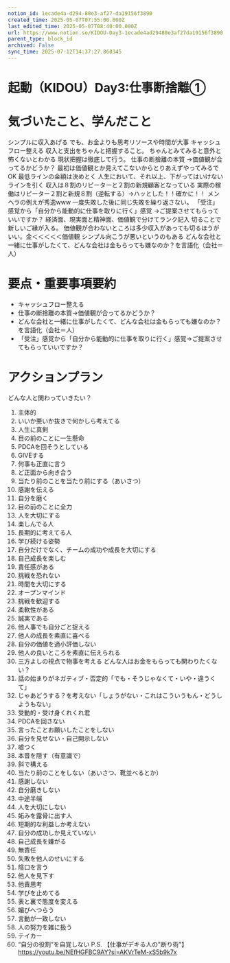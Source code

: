 ```yaml
---
notion_id: 1ecade4a-d294-80e3-af27-da19156f3890
created_time: 2025-05-07T07:55:00.000Z
last_edited_time: 2025-05-07T08:40:00.000Z
url: https://www.notion.so/KIDOU-Day3-1ecade4ad29480e3af27da19156f3890
parent_type: block_id
archived: False
sync_time: 2025-07-12T14:37:27.860345
---
```


# 起動（KIDOU）Day3:仕事断捨離①

# 気づいたこと、学んだこと
シンプルに収入あげる
でも、お金よりも思考リソースや時間が大事
キャッシュフロー整える
収入と支出をちゃんと把握すること。
ちゃんとみてみると意外と怖くないとわかる
現状把握は徹底して行う。
仕事の断捨離の本質
    →価値観が合ってるかどうか？
最初は価値観とか見えてこないからとりあえずやってみるでOK
最低ラインの金額は決めとく
人生において、それ以上、下がってはいけないラインを引く
収入は８割のリピーターと２割の新規顧客となっている
実際の稼働はリピーター２割と新規８割（逆転する）→ハッとした！！確かに！！
メンヘラの例えが秀逸www
一度失敗した後に同じ失敗を繰り返さない。
「受注」感覚から「自分から能動的に仕事を取りに行く」感覚
→ご提案させてもらっていいですか？
経済面、現実面と精神面、価値観で分けてランク記入
切ることで新しいご縁が入る。
価値観が合わないところは多少収入があっても切るほうがいい。金＜＜＜＜＜価値観
シンプル向こうが悪いというのもある
どんな会社と一緒に仕事がしたくて、どんな会社は金もらっても嫌なのか？を言語化（会社＝人）
# 要点・重要事項要約
- キャッシュフロー整える
- 仕事の断捨離の本質→価値観が合ってるかどうか？
- どんな会社と一緒に仕事がしたくて、どんな会社は金もらっても嫌なのか？を言語化（会社＝人）
- 「受注」感覚から「自分から能動的に仕事を取りに行く」感覚→ご提案させてもらっていいですか？
# アクションプラン
どんな人と関わっていきたい？
1. 主体的
1. いいか悪いか抜きで何かしら考えてる
1. 人生に真剣
1. 目の前のことに一生懸命
1. PDCAを回そうとしている
1. GIVEする
1. 何事も正直に言う
1. ど正面から向き合う
1. 当たり前のことを当たり前にする（あいさつ）
1. 感謝を伝える
1. 自分を磨く
1. 目の前のことに全力
1. 人を大切にする
1. 楽しんでる人
1. 長期的に考えてる人
1. 学び続ける姿勢
1. 自分だけでなく、チームの成功や成長を大切にする
1. 自己成長を楽しむ
1. 責任感がある
1. 挑戦を恐れない
1. 時間を大切にする
1. オープンマインド
1. 挑戦を歓迎する
1. 柔軟性がある
1. 誠実である
1. 他人事でも自分ごと捉える
1. 他人の成長を素直に喜べる
1. 自分の価値を過小評価しない
1. 他人の良いところを素直に伝えられる
1. 三方よしの視点で物事を考える
どんな人はお金をもらっても関わりたくない？
1. 話の始まりがネガティブ・否定的「でも・そうじゃなくて・いや・違うくて」
1. じゃあどうする？を考えない「しょうがない・これはこういうもん・どうしようもない」
1. 受動的・受け身くれくれ君
1. PDCAを回さない
1. 言ったことお願いしたことをしない
1. 自分を見せない・自己開示しない
1. 嘘つく
1. 本音を隠す（有意識で）
1. 斜で構える
1. 当たり前のことをしない（あいさつ、靴並べるとか）
1. 感謝しない
1. 自分磨きしない
1. 中途半端
1. 人を大切にしない
1. 妬みを露骨に出す人
1. 短期的な利益しか考えない
1. 自分の成功しか見えていない
1. 自己成長を嫌がる
1. 無責任
1. 失敗を他人のせいにする
1. 陰口を言う
1. 他人を見下す
1. 他責思考
1. 学びを止めてる
1. 表と裏で態度を変える
1. 媚びへつらう
1. 言動が一致しない
1. 人の努力を雑に扱う
1. テイカー
1. “自分の役割”を自覚しない
P.S.
【仕事がデキる人の"断り術"】
https://youtu.be/NEfHGFBC9AY?si=AKVrTeM-xS5b9k7x